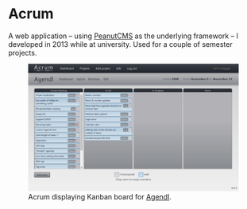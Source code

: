 # Acrum
A web application – using [PeanutCMS](/things/peanutcms) as the underlying framework – I developed in 2013 while at university. Used for a couple of semester projects.

<figure>
<img src="../../images/acrum.png" alt="Acrum"/>
<figcaption>Acrum displaying Kanban board for <a href="/things/agendl">Agendl</a>.</figcaption>
</figure>
